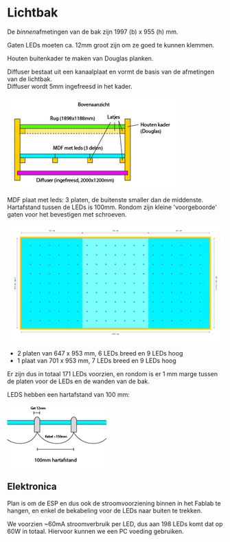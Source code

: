 # Lichtbak

De *binnen*afmetingen van de bak zijn 1997 (b) x 955 (h) mm.

Gaten LEDs moeten ca. 12mm groot zijn om ze goed te kunnen klemmen.

Houten buitenkader te maken van Douglas planken.

Diffuser bestaat uit een kanaalplaat en vormt de basis van de afmetingen van de lichtbak.  
Diffuser wordt 5mm ingefreesd in het kader.

![opbouw](opbouw.png)

MDF plaat met leds: 3 platen, de buitenste smaller dan de middenste. Hartafstand tussen de LEDs is 100mm. Rondom zijn kleine 'voorgeboorde' gaten voor het bevestigen met schroeven.

![panelen](panelen.png)

* 2 platen van 647 x 953 mm, 6 LEDs breed en 9 LEDs hoog
* 1 plaat van 701 x 953 mm, 7 LEDs breed en 9 LEDs hoog

Er zijn dus in totaal 171 LEDs voorzien, en rondom is er 1 mm marge tussen de platen voor de LEDs en de wanden van de bak.

LEDS hebben een hartafstand van 100 mm:

![leds](leds.png)

## Elektronica

Plan is om de ESP en dus ook de stroomvoorziening binnen in het Fablab te hangen, en enkel de bekabeling voor de LEDs naar buiten te trekken.

We voorzien ~60mA stroomverbruik per LED, dus aan 198 LEDs komt dat op 60W in totaal. Hiervoor kunnen we een PC voeding gebruiken.
